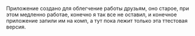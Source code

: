 Приложение создано для облегчение работы друзьям, оно старое, при этом медленно работае, конечно я так все не оставил, и конечное приложение запили им на комп, а тут пока лежит только эта ттестовая версия.
